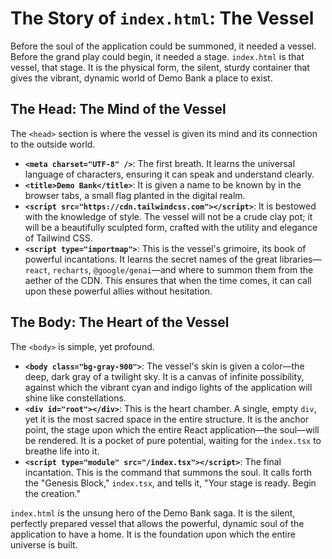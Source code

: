 # The Story of `index.html`: The Vessel

Before the soul of the application could be summoned, it needed a vessel. Before the grand play could begin, it needed a stage. `index.html` is that vessel, that stage. It is the physical form, the silent, sturdy container that gives the vibrant, dynamic world of Demo Bank a place to exist.

## The Head: The Mind of the Vessel

The `<head>` section is where the vessel is given its mind and its connection to the outside world.

-   **`<meta charset="UTF-8" />`**: The first breath. It learns the universal language of characters, ensuring it can speak and understand clearly.
-   **`<title>Demo Bank</title>`**: It is given a name to be known by in the browser tabs, a small flag planted in the digital realm.
-   **`<script src="https://cdn.tailwindcss.com"></script>`**: It is bestowed with the knowledge of style. The vessel will not be a crude clay pot; it will be a beautifully sculpted form, crafted with the utility and elegance of Tailwind CSS.
-   **`<script type="importmap">`**: This is the vessel's grimoire, its book of powerful incantations. It learns the secret names of the great libraries—`react`, `recharts`, `@google/genai`—and where to summon them from the aether of the CDN. This ensures that when the time comes, it can call upon these powerful allies without hesitation.

## The Body: The Heart of the Vessel

The `<body>` is simple, yet profound.

-   **`<body class="bg-gray-900">`**: The vessel's skin is given a color—the deep, dark gray of a twilight sky. It is a canvas of infinite possibility, against which the vibrant cyan and indigo lights of the application will shine like constellations.
-   **`<div id="root"></div>`**: This is the heart chamber. A single, empty `div`, yet it is the most sacred space in the entire structure. It is the anchor point, the stage upon which the entire React application—the soul—will be rendered. It is a pocket of pure potential, waiting for the `index.tsx` to breathe life into it.
-   **`<script type="module" src="/index.tsx"></script>`**: The final incantation. This is the command that summons the soul. It calls forth the "Genesis Block," `index.tsx`, and tells it, "Your stage is ready. Begin the creation."

`index.html` is the unsung hero of the Demo Bank saga. It is the silent, perfectly prepared vessel that allows the powerful, dynamic soul of the application to have a home. It is the foundation upon which the entire universe is built.
